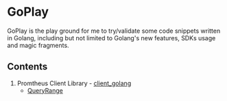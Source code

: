 # GoPlay

GoPlay is the play ground for me to try/validate some code snippets written in Golang, including but not limited to Golang's new features, SDKs usage and magic fragments.

## Contents

1. Promtheus Client Library - [client_golang](https://github.com/prometheus/client_golang)
    - [QueryRange](play/prometheus/query_range.go)
